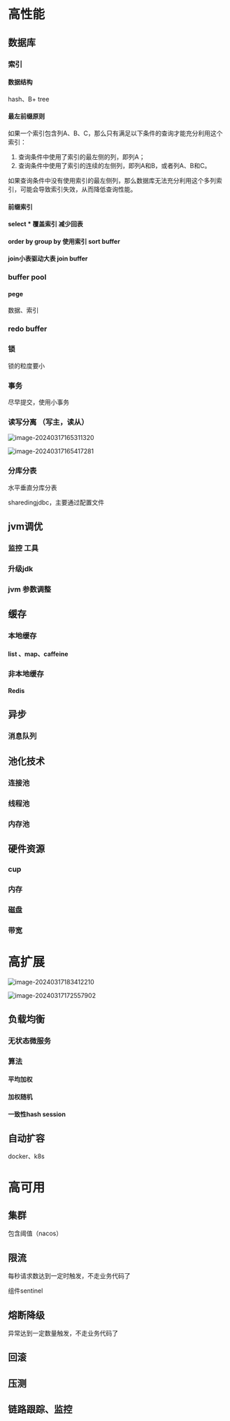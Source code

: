 # 高性能

## 数据库

### 索引

#### 数据结构

hash、B+ tree

#### 最左前缀原则

如果一个索引包含列A、B、C，那么只有满足以下条件的查询才能充分利用这个索引：

1. 查询条件中使用了索引的最左侧的列，即列A；
2. 查询条件中使用了索引的连续的左侧列，即列A和B，或者列A、B和C。

如果查询条件中没有使用索引的最左侧列，那么数据库无法充分利用这个多列索引，可能会导致索引失效，从而降低查询性能。

#### 前缀索引

#### select *  覆盖索引  减少回表

#### order by   group by  使用索引        sort buffer

#### join小表驱动大表                    join buffer

### buffer pool

#### pege

数据、索引

### redo buffer

### 锁

锁的粒度要小

### 事务

尽早提交，使用小事务

### 读写分离 （写主，读从）



![image-20240317165311320](images/如何设计一个高并发系统/image-20240317165311320.png)

![image-20240317165417281](images/如何设计一个高并发系统/image-20240317165417281.png)

### 分库分表

水平垂直分库分表

sharedingjdbc，主要通过配置文件



## jvm调优

### 监控 工具

### 升级jdk

### jvm 参数调整



## 缓存

### 本地缓存

#### list 、map、caffeine

### 非本地缓存

#### Redis

## 异步

### 消息队列

## 池化技术

### 连接池

### 线程池

### 内存池

## 硬件资源

### cup

### 内存

### 磁盘

### 带宽



# 高扩展

![image-20240317183412210](images/如何设计一个高并发系统/image-20240317183412210.png)



![image-20240317172557902](images/如何设计一个高并发系统/image-20240317172557902.png)

## 负载均衡

### 无状态微服务

### 算法

#### 平均加权

####  加权随机

#### 一致性hash      session

## 自动扩容

docker、k8s

# 高可用

## 集群

包含阈值（nacos）

## 限流

每秒请求数达到一定时触发，不走业务代码了

组件sentinel

## 熔断降级

异常达到一定数量触发，不走业务代码了

## 回滚

## 压测

## 链路跟踪、监控

